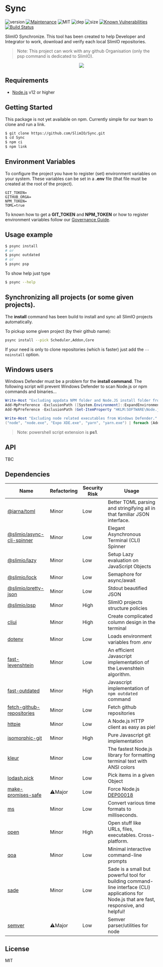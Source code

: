 # Sync
![version](https://img.shields.io/badge/dynamic/json.svg?url=https://raw.githubusercontent.com/SlimIO/Sync/master/package.json?token=AOgWw3vrgQuu-U4fz1c7yYZyc7XJPNtrks5catjdwA%3D%3D&query=$.version&label=Version)
[![Maintenance](https://img.shields.io/badge/Maintained%3F-yes-green.svg)](https://github.com/SlimIO/Sync/commit-activity)
![MIT](https://img.shields.io/github/license/mashape/apistatus.svg)
![dep](https://img.shields.io/david/SlimIO/Sync)
![size](https://img.shields.io/github/languages/code-size/SlimIO/Sync)
[![Known Vulnerabilities](https://snyk.io//test/github/SlimIO/Sync/badge.svg?targetFile=package.json)](https://snyk.io//test/github/SlimIO/Sync?targetFile=package.json)
[![Build Status](https://travis-ci.com/SlimIO/Sync.svg?branch=master)](https://travis-ci.com/SlimIO/Sync)

SlimIO Synchronize. This tool has been created to help Developer and Integrator to work, download and verify each local SlimIO repositories.

> Note: This project can work with any github Organisation (only the psp command is dedicated to SlimIO).

<p align="center">
    <img src="https://i.imgur.com/pn8WNoW.gif">
</p>

## Requirements
- [Node.js](https://nodejs.org/en/) v12 or higher

## Getting Started

This package is not yet available on npm. Currently simple for our team to clone and run a link.

```bash
$ git clone https://github.com/SlimIO/Sync.git
$ cd Sync
$ npm ci
$ npm link
```

## Environment Variables

To configure the project you have to register (set) environment variables on your system. These variables can be set in a **.env** file (that file must be created at the root of the project).
```
GIT_TOKEN=
GITHUB_ORGA=
NPM_TOKEN=
TOML=true
```

To known how to get a **GIT_TOKEN** and **NPM_TOKEN** or how to register environment variables follow our [Governance Guide](https://github.com/SlimIO/Governance/blob/master/docs/tooling.md#environment-variables).

## Usage example
```bash
$ psync install
# or
$ psync outdated
# or
$ psync psp
```

To show help just type
```bash
$ psync --help
```

## Synchronizing all projects (or some given projects).

The **install** command has been build to install and sync all SlimIO projects automatically.

To pickup some given project (by their github name):
```bash
psync install --pick Scheduler,Addon,Core
```

If your need is only to clone repositories (which is faster) just add the `--noinstall` option.

## Windows users
Windows Defender must be a problem for the **install command**. The following script will prevent Windows Defender to scan Node.js or npm commands and binaries...

```powershell
Write-Host "Excluding appdata NPM folder and Node.JS install folder from Windows Defender."
Add-MpPreference -ExclusionPath ([System.Environment]::ExpandEnvironmentVariables("%APPDATA%\npm\"))
Add-MpPreference -ExclusionPath (Get-ItemProperty "HKLM:SOFTWARE\Node.js" | Select-Object -Property InstallPath)

Write-Host "Excluding node related executables from Windows Defender."
("node", "node.exe", "Expo XDE.exe", "yarn", "yarn.exe") | foreach {Add-MpPreference -ExclusionProcess $_}
```

> Note: powershell script extension is **ps1**.

## API
TBC

## Dependencies

|Name|Refactoring|Security Risk|Usage|
|---|---|---|---|
|[@iarna/toml](https://github.com/iarna/iarna-toml#readme)|Minor|Low|Better TOML parsing and stringifying all in that familiar JSON interface.|
|[@slimio/async-cli-spinner](https://github.com/SlimIO/Async-cli-spinner)|Minor|Low|Elegant Asynchronous Terminal (CLI) Spinner|
|[@slimio/lazy](https://github.com/SlimIO/Lazy)|Minor|Low|Setup Lazy evaluation on JavaScript Objects|
|[@slimio/lock](https://github.com/SlimIO/Lock)|Minor|Low|Semaphore for async/await|
|[@slimio/pretty-json](https://github.com/SlimIO/Pretty-JSON)|Minor|Low|Stdout beautified JSON|
|[@slimio/psp](https://github.com/SlimIO/psp)|Minor|High|SlimIO projects structure policies|
|[cliui](https://github.com/yargs/cliui#readme)|Minor|High|Create complicated column design in the terminal|
|[dotenv](https://github.com/motdotla/dotenv)|Minor|Low|Loads environment variables from .env|
|[fast-levenshtein](https://github.com/hiddentao/fast-levenshtein#readme)|Minor|Low|An efficient Javascript implementation of the Levenshtein algorithm.|
|[fast-outdated](https://github.com/fraxken/fast-outdated#readme)|Minor|High|Javascript implementation of `npm outdated` command|
|[fetch-github-repositories](https://github.com/fraxken/fetch-github-repositories)|Minor|Low|Fetch github repositories|
|[httpie](https://github.com/lukeed/httpie#readme)|Minor|Low|A Node.js HTTP client as easy as pie!|
|[isomorphic-git](https://isomorphic-git.org/)|Minor|High|Pure Javascript git implementation|
|[kleur](https://github.com/lukeed/kleur)|Minor|Low|The fastest Node.js library for formatting terminal text with ANSI colors|
|[lodash.pick](https://lodash.com/)|Minor|Low|Pick items in a given Object|
|[make-promises-safe](https://github.com/mcollina/make-promises-safe)|⚠️Major|Low|Force Node.js [DEP00018](https://nodejs.org/dist/latest-v8.x/docs/api/deprecations.html#deprecations_dep0018_unhandled_promise_rejections)|
|[ms](https://github.com/zeit/ms#readme)|Minor|Low|Convert various time formats to milliseconds.|
|[open](https://github.com/sindresorhus/open#readme)|Minor|High|Open stuff like URLs, files, executables. Cross-platform.|
|[qoa](https://github.com/klaussinani/qoa#readme)|Minor|Low|Minimal interactive command-line prompts|
|[sade](https://github.com/lukeed/sade#readme)|Minor|Low|Sade is a small but powerful tool for building command-line interface (CLI) applications for Node.js that are fast, responsive, and helpful!|
|[semver](https://github.com/npm/node-semver)|⚠️Major|Low|Semver parser/utilities for node|


## License
MIT
